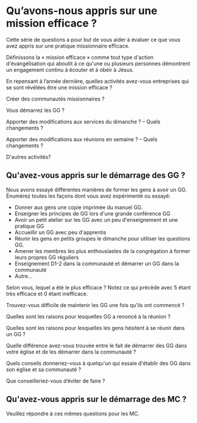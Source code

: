 # Qu’avons-nous appris sur une mission efficace ?

Cette série de questions a pour but de vous aider à évaluer ce que vous avez appris sur une pratique missionnaire efficace.

Définissons la « mission efficace » comme tout type d'action d'évangélisation qui aboutit à ce qu'une ou plusieurs personnes démontrent un engagement continu à écouter et à obéir à Jésus.

En repensant à l’année dernière, quelles activités avez-vous entreprises qui se sont révélées être une mission efficace ?

Créer des communautés missionnaires ?

Vous démarrez les GG ?

Apporter des modifications aux services du dimanche ? – Quels changements ?

Apporter des modifications aux réunions en semaine ? – Quels changements ?

D'autres activités?

## Qu'avez-vous appris sur le démarrage des GG ?

Nous avons essayé différentes manières de former les gens à avoir un GG. Énumérez toutes les façons dont vous avez expérimenté ou essayé:

-   Donner aux gens une copie imprimée du manuel GG.
-   Enseigner les principes de GG lors d'une grande conférence GG
-   Avoir un petit atelier sur les GG avec un peu d'enseignement et une pratique GG
-   Accueillir un GG avec peu d'apprentis
-   Réunir les gens en petits groupes le dimanche pour utiliser les questions GG.
-   Amener les membres les plus enthousiastes de la congrégation à former leurs propres GG réguliers
-   Enseignement D1-2 dans la communauté et démarrer un GG dans la communauté
-   Autre...

Selon vous, lequel a été le plus efficace ? Notez ce qui précède avec 5 étant très efficace et 0 étant inefficace.

Trouvez-vous difficile de maintenir les GG une fois qu'ils ont commencé ?

Quelles sont les raisons pour lesquelles GG a renoncé à la réunion ?

Quelles sont les raisons pour lesquelles les gens hésitent à se réunir dans un GG ?

Quelle différence avez-vous trouvée entre le fait de démarrer des GG dans votre église et de les démarrer dans la communauté ?

Quels conseils donneriez-vous à quelqu'un qui essaie d'établir des GG dans son église et sa communauté ?

Que conseilleriez-vous d’éviter de faire ?

## Qu'avez-vous appris sur le démarrage des MC ?

Veuillez répondre à ces mêmes questions pour les MC.

